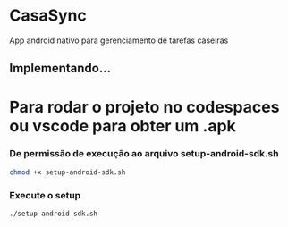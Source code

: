 # CasaSync
App android nativo para gerenciamento de tarefas caseiras

## Implementando...

# Para rodar o projeto no codespaces ou vscode para obter um .apk
### De permissão de execução ao arquivo setup-android-sdk.sh
```bash
chmod +x setup-android-sdk.sh
```
### Execute o setup
```bash
./setup-android-sdk.sh
```